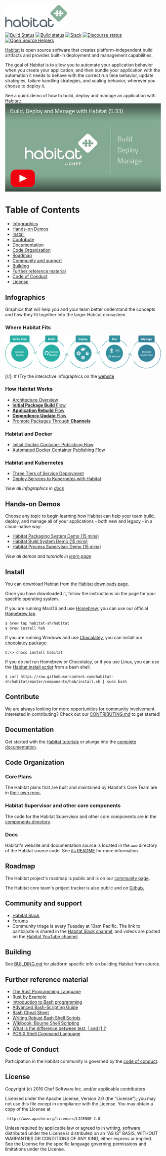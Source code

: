 <img src="https://github.com/habitat-sh/habitat/blob/master/www/source/images/habitat-logo.png" width="200">

[![Build Status](https://api.travis-ci.org/habitat-sh/habitat.svg?branch=master)](https://travis-ci.org/habitat-sh/habitat)
[![Build status](https://ci.appveyor.com/api/projects/status/ejn8d6bkhiml16al/branch/master?svg=true)](https://ci.appveyor.com/project/chef/habitat/branch/master)
[![Slack](http://slack.habitat.sh/badge.svg)](http://slack.habitat.sh/)
[![Discourse status](https://img.shields.io/discourse/https/meta.discourse.org/status.svg?style=flat)](https://forums.habitat.sh)
[![Open Source Helpers](https://www.codetriage.com/habitat-sh/habitat/badges/users.svg)](https://www.codetriage.com/habitat-sh/habitat)


[Habitat](http://habitat.sh) is open source software that creates platform-independent build artifacts and provides built-in deployment and management capabilities.

The goal of Habitat is to allow you to automate your application behavior when you create your application, and then bundle your application with the automation it needs to behave with the correct run time behavior, update strategies, failure handling strategies, and scaling behavior, wherever you choose to deploy it.

See a quick demo of how to build, deploy and manage an application with Habitat:
[![Build, Deploy and Manage with Habitat (5:33)](images/overview-youtube-image.jpg)](http://www.youtube.com/watch?v=VW1DwDezlqM)

# Table of Contents
* [Infographics](#infographics)
* [Hands-on Demos](#hands-on-demos)
* [Install](#install)
* [Contribute](#contribute)
* [Documentation](#documentation)
* [Code Organization](#code-organization)
* [Roadmap](#roadmap)
* [Community and support](#community-and-support)
* [Building](#building)
* [Further reference material](#further-reference-material)
* [Code of Conduct](#code-of-conduct)
* [License](#license)

## Infographics
Graphics that will help you and your team better understand the concepts and how they fit together into the larger Habitat ecosystem.
### Where Habitat Fits

[![Habitat Flow Infographic](images/habitat-flow-infographic.png)](http://habitat.sh)

[//]: # (Try the interactive infographics on the [website](http://habitat.sh)

### How Habitat Works
* [Architecture Overview](https://www.habitat.sh/images/infographics/habitat-architecture-overview-7e40c4b3.png)
* [**Initial Package Build** Flow](https://www.habitat.sh/images/infographics/habitat-initial-package-build-flow-43ccb287.png)
* [**Application Rebuild** Flow](https://www.habitat.sh/images/infographics/habitat-application-rebuild-flow-10c48cfb.png)
* [**Dependency Update** Flow](https://www.habitat.sh/images/infographics/habitat-dependency-update-flow-f4895875.png
)
* [Promote Packages Through **Channels**](https://www.habitat.sh/images/infographics/habitat-promote-packages-through-channels-06506fd0.png)

### Habitat and **Docker**
* [Initial Docker Container Publishing Flow](https://www.habitat.sh/images/infographics/habitat-initial-docker-container-publishing-flow-1f2ba489.png)
* [Automated Docker Container Publishing Flow](https://www.habitat.sh/images/infographics/habitat-automated-docker-container-publishing-flow-3cdf9f91.png
)

### Habitat and **Kubernetes**
* [Three Tiers of Service Deployment](https://www.habitat.sh/images/infographics/habitat-and-kubernetes-three-tiers-of-service-deployment-8c85b4ca.png)
* [Deploy Services to Kubernetes with Habitat](https://www.habitat.sh/images/infographics/deploy-services-to-kubernetes-with-habitat-flow-567c4ce9.png)

*View all infographics in [docs](https://www.habitat.sh/docs/reference/#infographics)*

## Hands-on Demos
Choose any topic to begin learning how Habitat can help your team build, deploy, and manage all of your applications - both new and legacy - in a cloud-native way:
* [Habitat Packaging System Demo (15 mins)](https://www.habitat.sh/demo/packaging-system/steps/1/)
* [Habitat Build System Demo (15 mins)](https://www.habitat.sh/demo/packaging-system/steps/1/)
* [Habitat Process Supervisor Demo (15 mins)](https://www.habitat.sh/demo/packaging-system/steps/1/)

*View all demos and tutorials in [learn page](https://www.habitat.sh/learn/)*




## Install

You can download Habitat from the [Habitat downloads page](https://www.habitat.sh/docs/install-habitat/).

Once you have downloaded it, follow the instructions on the page for your specific operating system.

If you are running MacOS and use [Homebrew](https://brew.sh), you can use our official [Homebrew tap](https://github.com/habitat-sh/homebrew-habitat).
```
$ brew tap habitat-sh/habitat
$ brew install hab
```

If you are running Windows and use [Chocolatey](https://chocolatey.org), you can install our [chocolatey package](https://chocolatey.org/packages/habitat)
```
C:\> choco install habitat
```

If you do _not_ run Homebrew or Chocolatey, or if you use Linux, you can use the [Habitat install
script](https://github.com/habitat-sh/habitat/blob/master/components/hab/install.sh) from a bash shell.

```
$ curl https://raw.githubusercontent.com/habitat-sh/habitat/master/components/hab/install.sh | sudo bash
```

## Contribute

We are always looking for more opportunities for community involvement. Interested in contributing? Check out our [CONTRIBUTING.md](CONTRIBUTING.md) to get started!

## Documentation

Get started with the [Habitat tutorials](https://www.habitat.sh/learn/) or plunge into the [complete documentation](https://www.habitat.sh/docs/).

## Code Organization

### Core Plans

The Habitat plans that are built and maintained by Habitat's Core Team are in [their own repo.](https://github.com/habitat-sh/core-plans)

### Habitat Supervisor and other core components

The code for the Habitat Supervisor and other core components are in the [components directory](https://github.com/habitat-sh/habitat/tree/master/components).

### Docs

Habitat's website and documentation source is located in the `www` directory of the Habitat source code. See [its README](www/README.md) for more information.

## Roadmap

The Habitat project's roadmap is public and is on our [community page](https://www.habitat.sh/community/).

The Habitat core team's project tracker is also public and on [Github.](https://github.com/habitat-sh/habitat/projects/1)

## Community and support

* [Habitat Slack](http://slack.habitat.sh)
* [Forums]()
* Community triage is every Tuesday at 10am Pacific. The link to participate is shared in the [Habitat Slack channel](http://slack.habitat.sh), and videos are posted on the [Habitat YouTube channel](https://youtube.com/channel/UC0wJZeP2dfPZaDUPgvpVpSg).

## Building
See [BUILDING.md](BUILDING.md) for platform specific info on building Habitat from source.

## Further reference material

* [The Rust Programming Language](http://doc.rust-lang.org/book/)
* [Rust by Example](http://rustbyexample.com/)
* [Introduction to Bash programming](http://tldp.org/HOWTO/Bash-Prog-Intro-HOWTO.html)
* [Advanced Bash-Scripting Guide](http://www.tldp.org/LDP/abs/html/)
* [Bash Cheat Sheet](http://tldp.org/LDP/abs/html/refcards.html)
* [Writing Robust Bash Shell Scripts](http://www.davidpashley.com/articles/writing-robust-shell-scripts/)
* [Wikibook: Bourne Shell Scripting](https://en.wikibooks.org/wiki/Bourne_Shell_Scripting)
* [What is the difference between test, \[ and \[\[ ?](http://mywiki.wooledge.org/BashFAQ/031)
* [POSIX Shell Command Language](http://pubs.opengroup.org/onlinepubs/9699919799/utilities/V3_chap02.html)

## Code of Conduct
Participation in the Habitat community is governed by the [code of conduct](https://github.com/habitat-sh/habitat/blob/master/CODE_OF_CONDUCT.md).

## License

Copyright (c) 2016 Chef Software Inc. and/or applicable contributors

Licensed under the Apache License, Version 2.0 (the "License");
you may not use this file except in compliance with the License.
You may obtain a copy of the License at

     http://www.apache.org/licenses/LICENSE-2.0

Unless required by applicable law or agreed to in writing, software
distributed under the License is distributed on an "AS IS" BASIS,
WITHOUT WARRANTIES OR CONDITIONS OF ANY KIND, either express or implied.
See the License for the specific language governing permissions and
limitations under the License.
